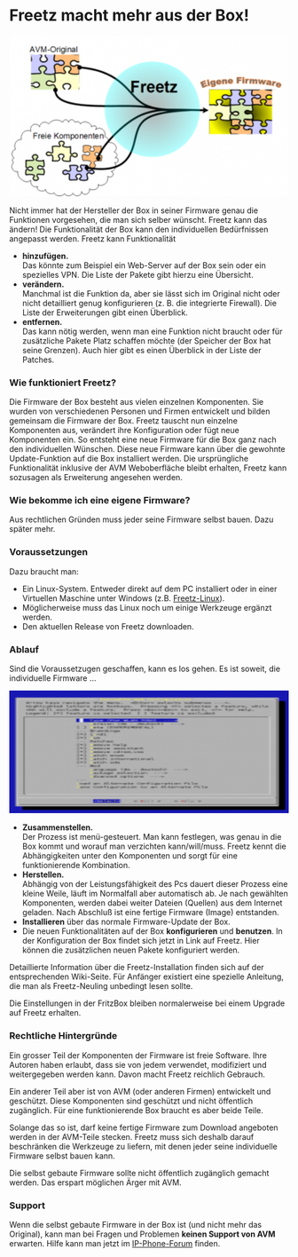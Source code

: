 # Freetz macht mehr aus der Box!

[![Screenshot](../../screenshots/52_md.png)](../../screenshots/52.png)

Nicht immer hat der Hersteller der Box in seiner Firmware genau die
Funktionen vorgesehen, die man sich selber wünscht. Freetz kann das
ändern! Die Funktionalität der Box kann den individuellen Bedürfnissen
angepasst werden. Freetz kann Funktionalität

-   **hinzufügen.**\
    Das könnte zum Beispiel ein Web-Server auf der Box sein oder ein
    spezielles VPN. Die Liste der Pakete gibt
    hierzu eine Übersicht.
-   **verändern.**\
    Manchmal ist die Funktion da, aber sie lässt sich im Original nicht
    oder nicht detailliert genug konfigurieren (z. B. die integrierte
    Firewall). Die Liste der Erweiterungen gibt einen Überblick.
-   **entfernen.**\
    Das kann nötig werden, wenn man eine Funktion nicht braucht oder für
    zusätzliche Pakete Platz schaffen möchte (der Speicher der Box hat
    seine Grenzen). Auch hier gibt es einen Überblick in der Liste der
    Patches.

### Wie funktioniert Freetz?

Die Firmware der Box besteht aus vielen einzelnen Komponenten. Sie
wurden von verschiedenen Personen und Firmen entwickelt und bilden
gemeinsam die Firmware der Box. Freetz tauscht nun einzelne Komponenten
aus, verändert ihre Konfiguration oder fügt neue Komponenten ein. So
entsteht eine neue Firmware für die Box ganz nach den individuellen
Wünschen. Diese neue Firmware kann über die gewohnte Update-Funktion auf
die Box installiert werden. Die ursprüngliche Funktionalität inklusive
der AVM Weboberfläche bleibt erhalten, Freetz kann sozusagen als
Erweiterung angesehen werden.

### Wie bekomme ich eine eigene Firmware?

Aus rechtlichen Gründen muss jeder seine Firmware selbst bauen. Dazu
später mehr.

### Voraussetzungen

Dazu braucht man:

-   Ein Linux-System. Entweder direkt auf dem PC installiert oder in
    einer Virtuellen Maschine unter Windows (z.B.
    [Freetz-Linux](http://www.ip-phone-forum.de/showthread.php?t=194433)).
-   Möglicherweise muss das Linux noch um einige Werkzeuge ergänzt
    werden.
-   Den aktuellen Release von Freetz downloaden.

### Ablauf

Sind die Voraussetzugen geschaffen, kann es los gehen. Es ist soweit,
die individuelle Firmware ...

[![Freetz menuconfig](../../screenshots/53_md.png)](../../screenshots/53.png)

-   **Zusammenstellen.**\
    Der Prozess ist menü-gesteuert. Man kann festlegen, was genau in die
    Box kommt und worauf man verzichten kann/will/muss. Freetz kennt die
    Abhängigkeiten unter den Komponenten und sorgt für eine
    funktionierende Kombination.
-   **Herstellen.**\
    Abhängig von der Leistungsfähigkeit des Pcs dauert dieser Prozess
    eine kleine Weile, läuft im Normalfall aber automatisch ab. Je nach
    gewählten Komponenten, werden dabei weiter Dateien (Quellen) aus dem
    Internet geladen. Nach Abschluß ist eine fertige Firmware (Image)
    entstanden.
-   **Installieren** über das normale Firmware-Update der Box.
-   Die neuen Funktionalitäten auf der Box **konfigurieren** und
    **benutzen**. In der Konfiguration der Box findet sich jetzt in Link
    auf Freetz. Hier können die zusätzlichen neuen Pakete konfiguriert
    werden.

Detaillierte Information über die Freetz-Installation finden sich auf
der entsprechenden Wiki-Seite.
Für Anfänger existiert eine spezielle
Anleitung, die man als
Freetz-Neuling unbedingt lesen sollte.

Die Einstellungen in der FritzBox bleiben normalerweise bei einem
Upgrade auf Freetz erhalten.

### Rechtliche Hintergründe

Ein grosser Teil der Komponenten der Firmware ist freie Software. Ihre
Autoren haben erlaubt, dass sie von jedem verwendet, modifiziert und
weitergegeben werden kann. Davon macht Freetz reichlich Gebrauch.

Ein anderer Teil aber ist von AVM (oder anderen Firmen) entwickelt und
geschützt. Diese Komponenten sind geschützt und nicht öffentlich
zugänglich. Für eine funktionierende Box braucht es aber beide Teile.

Solange das so ist, darf keine fertige Firmware zum
Download angeboten werden in der AVM-Teile
stecken. Freetz muss sich deshalb darauf beschränken die Werkzeuge zu
liefern, mit denen jeder seine individuelle Firmware selbst bauen kann.

Die selbst gebaute Firmware sollte nicht öffentlich zugänglich gemacht
werden. Das erspart möglichen Ärger mit AVM.

### Support

Wenn die selbst gebaute Firmware in der Box ist (und nicht mehr das
Original), kann man bei Fragen und Problemen **keinen Support von AVM**
erwarten. Hilfe kann man jetzt im
[IP-Phone-Forum](http://www.ip-phone-forum.de/forumdisplay.php?f=525)
finden.


